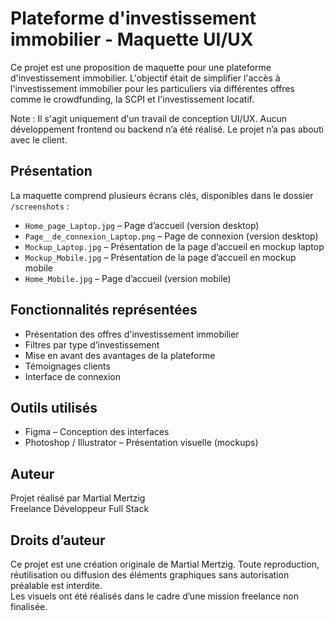 # Plateforme d'investissement immobilier - Maquette UI/UX

Ce projet est une proposition de maquette pour une plateforme d'investissement immobilier. L'objectif était de simplifier l'accès à l'investissement immobilier pour les particuliers via différentes offres comme le crowdfunding, la SCPI et l'investissement locatif.

Note : Il s'agit uniquement d'un travail de conception UI/UX. Aucun développement frontend ou backend n’a été réalisé. Le projet n’a pas abouti avec le client.

## Présentation

La maquette comprend plusieurs écrans clés, disponibles dans le dossier `/screenshots` :

- `Home_page_Laptop.jpg` – Page d’accueil (version desktop)
- `Page__de_connexion_Laptop.png` – Page de connexion (version desktop)
- `Mockup_Laptop.jpg` – Présentation de la page d’accueil en mockup laptop
- `Mockup_Mobile.jpg` – Présentation de la page d’accueil en mockup mobile
- `Home_Mobile.jpg` – Page d’accueil (version mobile)

## Fonctionnalités représentées

- Présentation des offres d'investissement immobilier
- Filtres par type d’investissement
- Mise en avant des avantages de la plateforme
- Témoignages clients
- Interface de connexion

## Outils utilisés

- Figma – Conception des interfaces
- Photoshop / Illustrator – Présentation visuelle (mockups)

## Auteur

Projet réalisé par Martial Mertzig  
Freelance Développeur Full Stack

## Droits d’auteur

Ce projet est une création originale de Martial Mertzig. Toute reproduction, réutilisation ou diffusion des éléments graphiques sans autorisation préalable est interdite.  
Les visuels ont été réalisés dans le cadre d’une mission freelance non finalisée.
